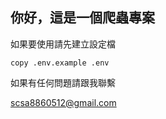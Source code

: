 ## 你好，這是一個爬蟲專案

如果要使用請先建立設定檔

```bash=
copy .env.example .env
```

如果有任何問題請跟我聯繫

scsa8860512@gmail.com
